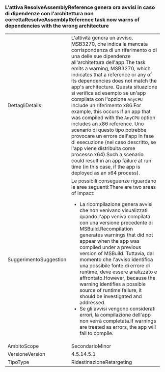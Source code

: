 ### <a name="resolveassemblyreference-task-now-warns-of-dependencies-with-the-wrong-architecture"></a><span data-ttu-id="5b2b9-101">L'attiva ResolveAssemblyReference genera ora avvisi in caso di dipendenze con l'architettura non corretta</span><span class="sxs-lookup"><span data-stu-id="5b2b9-101">ResolveAssemblyReference task now warns of dependencies with the wrong architecture</span></span>

|   |   |
|---|---|
|<span data-ttu-id="5b2b9-102">Dettagli</span><span class="sxs-lookup"><span data-stu-id="5b2b9-102">Details</span></span>|<span data-ttu-id="5b2b9-103">L'attività genera un avviso, MSB3270, che indica la mancata corrispondenza di un riferimento o di una delle sue dipendenze all'architettura dell'app.</span><span class="sxs-lookup"><span data-stu-id="5b2b9-103">The task emits a warning, MSB3270, which indicates that a reference or any of its dependencies does not match the app's architecture.</span></span> <span data-ttu-id="5b2b9-104">Questa situazione si verifica ad esempio se un'app compilata con l'opzione <code>AnyCPU</code> include un riferimento x86.</span><span class="sxs-lookup"><span data-stu-id="5b2b9-104">For example, this occurs if an app that was compiled with the <code>AnyCPU</code> option includes an x86 reference.</span></span> <span data-ttu-id="5b2b9-105">Uno scenario di questo tipo potrebbe provocare un errore dell'app in fase di esecuzione (nel caso descritto, se l'app viene distribuita come processo x64).</span><span class="sxs-lookup"><span data-stu-id="5b2b9-105">Such a scenario could result in an app failure at run time (in this case, if the app is deployed as an x64 process).</span></span>|
|<span data-ttu-id="5b2b9-106">Suggerimento</span><span class="sxs-lookup"><span data-stu-id="5b2b9-106">Suggestion</span></span>|<span data-ttu-id="5b2b9-107">Le possibili conseguenze riguardano le aree seguenti:</span><span class="sxs-lookup"><span data-stu-id="5b2b9-107">There are two areas of impact:</span></span><ul><li><span data-ttu-id="5b2b9-108">La ricompilazione genera avvisi che non venivano visualizzati quando l'app veniva compilata con una versione precedente di MSBuild.</span><span class="sxs-lookup"><span data-stu-id="5b2b9-108">Recompilation generates warnings that did not appear when the app was compiled under a previous version of MSBuild.</span></span> <span data-ttu-id="5b2b9-109">Tuttavia, dal momento che l'avviso identifica una possibile fonte di errore di runtime, deve essere analizzato e affrontato.</span><span class="sxs-lookup"><span data-stu-id="5b2b9-109">However, because the warning identifies a possible source of runtime failure, it should be investigated and addressed.</span></span></li><li><span data-ttu-id="5b2b9-110">Se gli avvisi vengono considerati errori, la compilazione dell'app non verrà completata.</span><span class="sxs-lookup"><span data-stu-id="5b2b9-110">If warnings are treated as errors, the app will fail to compile.</span></span></li></ul>|
|<span data-ttu-id="5b2b9-111">Ambito</span><span class="sxs-lookup"><span data-stu-id="5b2b9-111">Scope</span></span>|<span data-ttu-id="5b2b9-112">Secondario</span><span class="sxs-lookup"><span data-stu-id="5b2b9-112">Minor</span></span>|
|<span data-ttu-id="5b2b9-113">Versione</span><span class="sxs-lookup"><span data-stu-id="5b2b9-113">Version</span></span>|<span data-ttu-id="5b2b9-114">4.5.1</span><span class="sxs-lookup"><span data-stu-id="5b2b9-114">4.5.1</span></span>|
|<span data-ttu-id="5b2b9-115">Tipo</span><span class="sxs-lookup"><span data-stu-id="5b2b9-115">Type</span></span>|<span data-ttu-id="5b2b9-116">Ridestinazione</span><span class="sxs-lookup"><span data-stu-id="5b2b9-116">Retargeting</span></span>|

